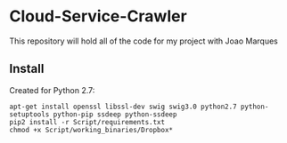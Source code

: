# Cloud-Service-Crawler
This repository will hold all of the code for my project with Joao Marques


## Install

Created for Python 2.7:

```
apt-get install openssl libssl-dev swig swig3.0 python2.7 python-setuptools python-pip ssdeep python-ssdeep
pip2 install -r Script/requirements.txt
chmod +x Script/working_binaries/Dropbox*
```
